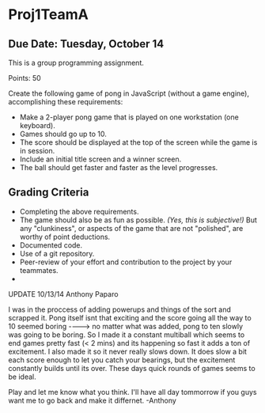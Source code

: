 Proj1TeamA
==========

Due Date: Tuesday, October 14
-----------------------------

This is a group programming assignment.

Points: 50

Create the following game of pong in JavaScript (without a game engine), accomplishing these requirements:
* Make a 2-player pong game that is played on one workstation (one keyboard).
* Games should go up to 10.
* The score should be displayed at the top of the screen while the game is in session.
* Include an initial title screen and a winner screen.
* The ball should get faster and faster as the level progresses.

Grading Criteria
----------------
* Completing the above requirements.
* The game should also be as fun as possible. *(Yes, this is subjective!)* But any "clunkiness", or aspects of the game that are not "polished", are worthy of point deductions.
* Documented code.
* Use of a git repository.
* Peer-review of your effort and contribution to the project by your teammates.
* 

UPDATE 10/13/14 Anthony Paparo

I was in the proccess of adding powerups and things of the sort and scrapped it. Pong itself isnt that exciting and the score going all the way to 10 seemed boring ----> no matter what was added, pong to ten slowly was going to be boring. So I made it a constant multiball which seems to end games pretty fast (< 2 mins) and its happening so fast it adds a ton of excitement. I also made it so it never really slows down. It does slow a bit each score enough to let you catch your bearings, but the excitement constantly builds until its over. These days quick rounds of games seems to be ideal. 

Play and let me know what you think. I'll have all day tommorrow if you guys want me to go back and make it differnet. -Anthony
